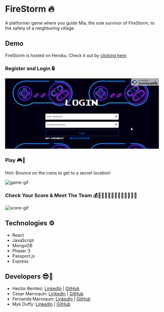 # FireStorm 🔥

A platformer game where you guide Mia, the sole survivor of FireStorm, to the safety of a neighboring village.

## Demo

FireStorm is hosted on Heroku. Check it out by [clicking here](https://firestorm-game.herokuapp.com/).

### Register and Login 🔒

![register-gif](client/public/assets/images/register-gif.gif)

### Play 🎮🧡

Hint: Bounce on the coins to get to a secret location!

![game-gif](client/public/assets/images/game-gif.gif)

### Check Your Score & Meet The Team 💰👨🏽‍💻👨🏽‍💻👩🏽‍💻👨🏼‍💻

![score-gif](client/public/assets/images/score-gif.gif)

## Technologies ⚙️

* React
* JavaScript
* MongoDB
* Phaser 3
* Passport.js
* Express

## Developers 😎🚀

* Hector Benitez: [LinkedIn](https://www.linkedin.com/in/hector-benitez/) | [GitHub](https://github.com/h-Benitez13)
* Cesar Marroquin: [LinkedIn](https://www.linkedin.com/in/cesar-a-marroquin-gozalo-16964b52/) | [GitHub](https://github.com/cesarmarroquin22)
* Fernanda Marroquin: [LinkedIn](https://www.linkedin.com/in/fernandamarroquin/) | [GitHub](https://github.com/fernandamarr)
* Myk Duffy: [LinkedIn](https://www.linkedin.com/in/mykola-duffy-56577932/) | [GitHub](https://github.com/mpduffy82)